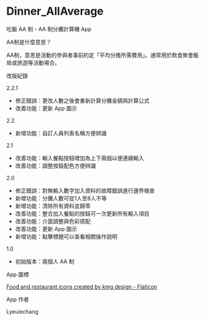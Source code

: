 # Dinner_AllAverage
吃飯 AA 制  - AA 制分攤計算機 App

AA制是什麼意思？

AA制，意思是活動的參與者事前約定「平均分擔所需費用」。通常用於飲食聚會飯局或旅遊等活動場合。

改版紀錄

2.2.1

- 修正錯誤：更改人數之後會重新計算分攤金額與計算公式
- 改善功能：更新 App 圖示

2.2

- 新增功能：自訂人員列表名稱方便辨識

2.1

- 改善功能：輸入餐點按鈕增加為上下兩個以便連續輸入
- 改善功能：調整按鈕配色方便辨識

2.0

- 修正錯誤：對無輸入數字加入資料的故障錯誤進行邊界檢查
- 新增功能：分攤人數可從1人至8人不等
- 新增功能：清除所有資料並歸零
- 改善功能：整合加入餐點的按鈕可一次更新所有輸入項目
- 改善功能：介面調整與色彩搭配
- 改善功能：更新 App 圖示
- 新增功能：點擊標題可以查看相關操作說明

1.0

- 初始版本：兩個人 AA 制

App 圖標

<a href="https://www.flaticon.com/free-icons/food-and-restaurant" title="food and restaurant icons">Food and restaurant icons created by kmg design - Flaticon</a>

App 作者

Lyeuiechang
